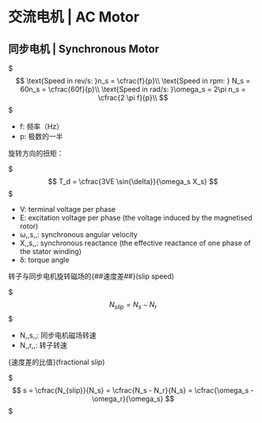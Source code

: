 # 交流电机 | AC Motor

## 同步电机 | Synchronous Motor

$$$
\text{Speed in rev/s: }n_s = \cfrac{f}{p}\\
\text{Speed in rpm: }  N_s = 60n_s = \cfrac{60f}{p}\\
\text{Speed in rad/s: }\omega_s = 2\pi n_s = \cfrac{2 \pi f}{p}\\
$$$

- f: 频率（Hz）
- p: 极数的一半

旋转方向的扭矩：

$$$
T_d = \cfrac{3VE \sin{\delta}}{\omega_s X_s}
$$$

- V: terminal voltage per phase
- E: excitation voltage per phase (the voltage induced by the magnetised rotor)
- ω,,s,,: synchronous angular velocity
- X,,s,,: synchronous reactance (the effective reactance of one phase of the stator winding)
- δ: torque angle

转子与同步电机旋转磁场的{##速度差##}(slip speed)

$$$
N_{slip} = N_s - N_r
$$$

- N,,s,,: 同步电机磁场转速
- N,,r,,: 转子转速

{速度差的比值}(fractional slip)

$$$
s = \cfrac{N_{slip}}{N_s} = \cfrac{N_s - N_r}{N_s} = \cfrac{\omega_s - \omega_r}{\omega_s}
$$$
